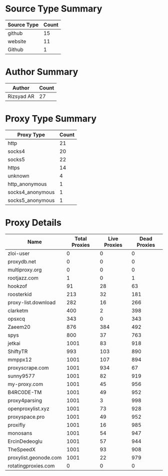 # Source Type Summary

| Source Type | Count |
|-------------|-------|
| github | 15 |
| website | 11 |
| Github | 1 |


# Author Summary

| Author | Count |
|--------|-------|
| Rizsyad AR | 27 |


# Proxy Type Summary

| Proxy Type | Count |
|------------|-------|
| http | 21 |
| socks4 | 20 |
| socks5 | 22 |
| https | 14 |
| unknown | 4 |
| http_anonymous | 1 |
| socks4_anonymous | 1 |
| socks5_anonymous | 1 |


# Proxy Details

| Name | Total Proxies | Live Proxies | Dead Proxies |
|------|---------------|--------------|---------------|
| zloi-user | 0 | 0 | 0 |
| proxydb.net | 0 | 0 | 0 |
| multiproxy.org | 0 | 0 | 0 |
| rootjazz.com | 1 | 0 | 1 |
| hookzof | 91 | 28 | 63 |
| roosterkid | 213 | 32 | 181 |
| proxy-list.download | 282 | 16 | 266 |
| clarketm | 400 | 2 | 398 |
| opsxcq | 343 | 0 | 343 |
| Zaeem20 | 876 | 384 | 492 |
| spys | 800 | 37 | 763 |
| jetkai | 1001 | 83 | 918 |
| ShiftyTR | 993 | 103 | 890 |
| mmppx12 | 1001 | 107 | 894 |
| proxyscrape.com | 1001 | 934 | 67 |
| sunny9577 | 1001 | 82 | 919 |
| my-proxy.com | 1001 | 45 | 956 |
| B4RC0DE-TM | 1001 | 49 | 952 |
| proxy4parsing | 1001 | 3 | 998 |
| openproxylist.xyz | 1001 | 73 | 928 |
| proxyspace.pro | 1001 | 49 | 952 |
| proxifly | 1001 | 16 | 985 |
| monosans | 1001 | 54 | 947 |
| ErcinDedeoglu | 1001 | 57 | 944 |
| TheSpeedX | 1001 | 93 | 908 |
| proxylist.geonode.com | 1001 | 22 | 979 |
| rotatingproxies.com | 0 | 0 | 0 |
